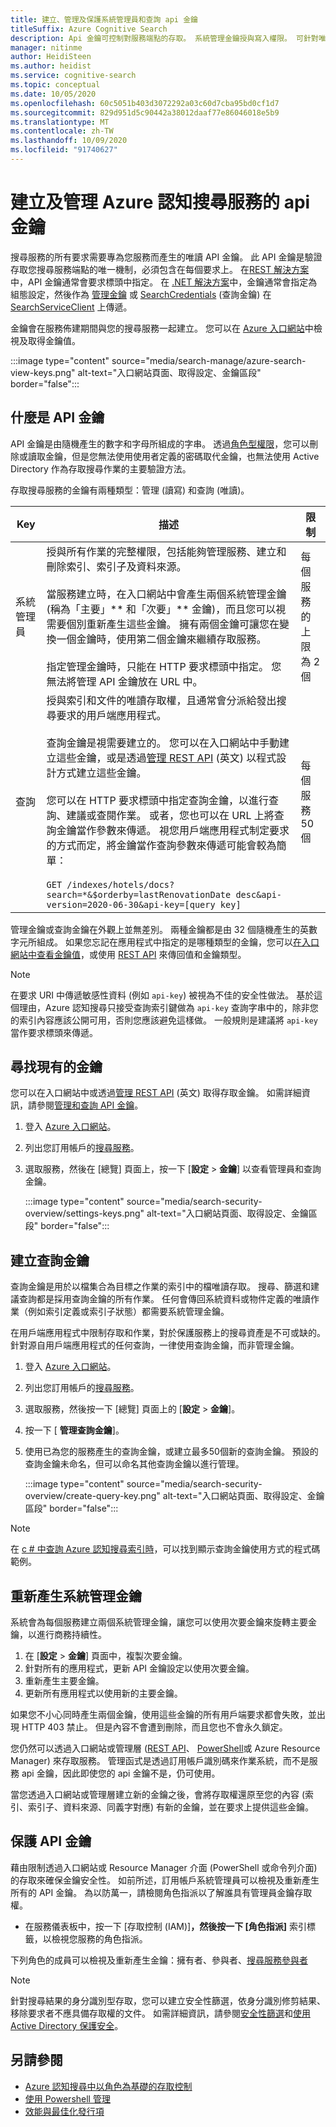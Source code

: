 ```yaml
---
title: 建立、管理及保護系統管理員和查詢 api 金鑰
titleSuffix: Azure Cognitive Search
description: Api 金鑰可控制對服務端點的存取。 系統管理金鑰授與寫入權限。 可針對唯讀存取權建立查詢金鑰。
manager: nitinme
author: HeidiSteen
ms.author: heidist
ms.service: cognitive-search
ms.topic: conceptual
ms.date: 10/05/2020
ms.openlocfilehash: 60c5051b403d3072292a03c60d7cba95bd0cf1d7
ms.sourcegitcommit: 829d951d5c90442a38012daaf77e86046018e5b9
ms.translationtype: MT
ms.contentlocale: zh-TW
ms.lasthandoff: 10/09/2020
ms.locfileid: "91740627"
---
```

# <a name="create-and-manage-api-keys-for-an-azure-cognitive-search-service"></a>建立及管理 Azure 認知搜尋服務的 api 金鑰

搜尋服務的所有要求需要專為您服務而產生的唯讀 API 金鑰。 此 API 金鑰是驗證存取您搜尋服務端點的唯一機制，必須包含在每個要求上。 在[REST 解決方案](search-get-started-postman.md)中，API 金鑰通常會要求標頭中指定。 在 [.NET 解決方案](search-howto-dotnet-sdk.md#core-scenarios)中，金鑰通常會指定為組態設定，然後作為 [管理金鑰](/dotnet/api/microsoft.azure.search.searchserviceclient.credentials) 或 [SearchCredentials](/dotnet/api/microsoft.azure.search.searchserviceclient.searchcredentials) (查詢金鑰) 在 [SearchServiceClient](/dotnet/api/microsoft.azure.search.searchserviceclient) 上傳遞。

金鑰會在服務佈建期間與您的搜尋服務一起建立。 您可以在 [Azure 入口網站](https://portal.azure.com)中檢視及取得金鑰值。

:::image type="content" source="media/search-manage/azure-search-view-keys.png" alt-text="入口網站頁面、取得設定、金鑰區段" border="false":::

## <a name="what-is-an-api-key"></a>什麼是 API 金鑰

API 金鑰是由隨機產生的數字和字母所組成的字串。 透過[角色型權限](search-security-rbac.md)，您可以刪除或讀取金鑰，但是您無法使用使用者定義的密碼取代金鑰，也無法使用 Active Directory 作為存取搜尋作業的主要驗證方法。 

存取搜尋服務的金鑰有兩種類型：管理 (讀寫) 和查詢 (唯讀)。

|Key|描述|限制|  
|---------|-----------------|------------|  
|系統管理員|授與所有作業的完整權限，包括能夠管理服務、建立和刪除索引、索引子及資料來源。<br /><br /> 當服務建立時，在入口網站中會產生兩個系統管理金鑰 (稱為「主要」** 和「次要」** 金鑰)，而且您可以視需要個別重新產生這些金鑰。 擁有兩個金鑰可讓您在變換一個金鑰時，使用第二個金鑰來繼續存取服務。<br /><br /> 指定管理金鑰時，只能在 HTTP 要求標頭中指定。 您無法將管理 API 金鑰放在 URL 中。|每個服務的上限為 2 個|  
|查詢|授與索引和文件的唯讀存取權，且通常會分派給發出搜尋要求的用戶端應用程式。<br /><br /> 查詢金鑰是視需要建立的。 您可以在入口網站中手動建立這些金鑰，或是透過[管理 REST API](/rest/api/searchmanagement/) \(英文\) 以程式設計方式建立這些金鑰。<br /><br /> 您可以在 HTTP 要求標頭中指定查詢金鑰，以進行查詢、建議或查閱作業。 或者，您也可以在 URL 上將查詢金鑰當作參數來傳遞。 視您用戶端應用程式制定要求的方式而定，將金鑰當作查詢參數來傳遞可能會較為簡單：<br /><br /> `GET /indexes/hotels/docs?search=*&$orderby=lastRenovationDate desc&api-version=2020-06-30&api-key=[query key]`|每個服務 50 個|  

 管理金鑰或查詢金鑰在外觀上並無差別。 兩種金鑰都是由 32 個隨機產生的英數字元所組成。 如果您忘記在應用程式中指定的是哪種類型的金鑰，您可以[在入口網站中查看金鑰值](https://portal.azure.com)，或使用 [REST API](/rest/api/searchmanagement/) 來傳回值和金鑰類型。  

> [!NOTE]  
>  在要求 URI 中傳遞敏感性資料 (例如 `api-key`) 被視為不佳的安全性做法。 基於這個理由，Azure 認知搜尋只接受查詢索引鍵做為 `api-key` 查詢字串中的，除非您的索引內容應該公開可用，否則您應該避免這樣做。 一般規則是建議將 `api-key` 當作要求標頭來傳遞。  

## <a name="find-existing-keys"></a>尋找現有的金鑰

您可以在入口網站中或透過[管理 REST API](/rest/api/searchmanagement/) \(英文\) 取得存取金鑰。 如需詳細資訊，請參閱[管理和查詢 API 金鑰](search-security-api-keys.md)。

1. 登入 [Azure 入口網站](https://portal.azure.com)。
2. 列出您訂用帳戶的[搜尋服務](https://portal.azure.com/#blade/HubsExtension/BrowseResourceBlade/resourceType/Microsoft.Search%2FsearchServices)。
3. 選取服務，然後在 [總覽] 頁面上，按一下 [**設定**  > **金鑰**] 以查看管理員和查詢金鑰。

   :::image type="content" source="media/search-security-overview/settings-keys.png" alt-text="入口網站頁面、取得設定、金鑰區段" border="false":::

## <a name="create-query-keys"></a>建立查詢金鑰

查詢金鑰是用於以檔集合為目標之作業的索引中的檔唯讀存取。 搜尋、篩選和建議查詢都是採用查詢金鑰的所有作業。 任何會傳回系統資料或物件定義的唯讀作業（例如索引定義或索引子狀態）都需要系統管理金鑰。

在用戶端應用程式中限制存取和作業，對於保護服務上的搜尋資產是不可或缺的。 針對源自用戶端應用程式的任何查詢，一律使用查詢金鑰，而非管理金鑰。

1. 登入 [Azure 入口網站](https://portal.azure.com)。
2. 列出您訂用帳戶的[搜尋服務](https://portal.azure.com/#blade/HubsExtension/BrowseResourceBlade/resourceType/Microsoft.Search%2FsearchServices)。
3. 選取服務，然後按一下 [總覽] 頁面上的 [**設定**  > **金鑰**]。
4. 按一下 [ **管理查詢金鑰**]。
5. 使用已為您的服務產生的查詢金鑰，或建立最多50個新的查詢金鑰。 預設的查詢金鑰未命名，但可以命名其他查詢金鑰以進行管理。

   :::image type="content" source="media/search-security-overview/create-query-key.png" alt-text="入口網站頁面、取得設定、金鑰區段" border="false":::

> [!Note]
> 在 [c # 中查詢 Azure 認知搜尋索引時](./search-get-started-dotnet.md)，可以找到顯示查詢金鑰使用方式的程式碼範例。

<a name="regenerate-admin-keys"></a>

## <a name="regenerate-admin-keys"></a>重新產生系統管理金鑰

系統會為每個服務建立兩個系統管理金鑰，讓您可以使用次要金鑰來旋轉主要金鑰，以進行商務持續性。

1. 在 [**設定**  > **金鑰**] 頁面中，複製次要金鑰。
2. 針對所有的應用程式，更新 API 金鑰設定以使用次要金鑰。
3. 重新產生主要金鑰。
4. 更新所有應用程式以使用新的主要金鑰。

如果您不小心同時產生兩個金鑰，使用這些金鑰的所有用戶端要求都會失敗，並出現 HTTP 403 禁止。 但是內容不會遭到刪除，而且您也不會永久鎖定。 

您仍然可以透過入口網站或管理層 ([REST API](/rest/api/searchmanagement/)、 [PowerShell](./search-manage-powershell.md)或 Azure Resource Manager) 來存取服務。 管理函式是透過訂用帳戶識別碼來作業系統，而不是服務 api 金鑰，因此即使您的 api 金鑰不是，仍可使用。 

當您透過入口網站或管理層建立新的金鑰之後，會將存取權還原至您的內容 (索引、索引子、資料來源、同義字對應) 有新的金鑰，並在要求上提供這些金鑰。

## <a name="secure-api-keys"></a>保護 API 金鑰
藉由限制透過入口網站或 Resource Manager 介面 (PowerShell 或命令列介面) 的存取來確保金鑰安全性。 如前所述，訂用帳戶系統管理員可以檢視及重新產生所有的 API 金鑰。 為以防萬一，請檢閱角色指派以了解誰具有管理員金鑰存取權。

+ 在服務儀表板中，按一下 [存取控制 (IAM)]****，然後按一下 [角色指派]**** 索引標籤，以檢視您服務的角色指派。

下列角色的成員可以檢視及重新產生金鑰：擁有者、參與者、[搜尋服務參與者](../role-based-access-control/built-in-roles.md#search-service-contributor)

> [!Note]
> 針對搜尋結果的身分識別型存取，您可以建立安全性篩選，依身分識別修剪結果、移除要求者不應具備存取權的文件。 如需詳細資訊，請參閱[安全性篩選](search-security-trimming-for-azure-search.md)和[使用 Active Directory 保護安全](search-security-trimming-for-azure-search-with-aad.md)。

## <a name="see-also"></a>另請參閱

+ [Azure 認知搜尋中以角色為基礎的存取控制](search-security-rbac.md)
+ [使用 Powershell 管理](search-manage-powershell.md) 
+ [效能與最佳化發行項](search-performance-optimization.md)